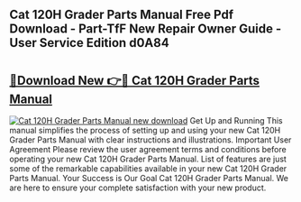 ## Cat 120H Grader Parts Manual Free Pdf Download - Part-TfF New Repair Owner Guide - User Service Edition d0A84

# <h2><a href="http://bc45389.oget.top/?id=Cat+120H+Grader+Parts+Manual">🔗Download New 👉🔴 Cat 120H Grader Parts Manual</a></h2>

[![Cat 120H Grader Parts Manual new download](https://i.imgur.com/5g1atiW.png)](http://bc45389.oget.top/?id=Cat+120H+Grader+Parts+Manual)
Get Up and Running This manual simplifies the process of setting up and using your new Cat 120H Grader Parts Manual with clear instructions and illustrations. Important User Agreement Please review the user agreement terms and conditions before operating your new Cat 120H Grader Parts Manual. List of features are just some of the remarkable capabilities available in your new Cat 120H Grader Parts Manual. Your Success is Our Goal Cat 120H Grader Parts Manual. We are here to ensure your complete satisfaction with your new product.
